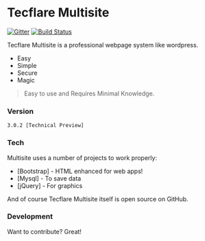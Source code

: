 # Tecflare Multisite

[![Gitter](https://badges.gitter.im/Join%20Chat.svg)](https://gitter.im/Tecflare-Corporation/mSite?utm_source=badge&utm_medium=badge&utm_campaign=pr-badge)
[![Build Status](https://travis-ci.org/dodiaraculus17/mSite.svg?branch=master)](https://travis-ci.org/dodiaraculus17/mSite)

Tecflare Multisite is a professional webpage system like wordpress.

  - Easy
  - Simple
  - Secure
  - Magic



>Easy to use and Requires Minimal Knowledge.


### Version
```
3.0.2 [Technical Preview]
```

### Tech

Multisite uses a number of projects to work properly:

* [Bootstrap] - HTML enhanced for web apps!
* [Mysql] - To save data
* [jQuery] - For graphics

And of course Tecflare Multisite itself is open source on GitHub.

### Development

Want to contribute? Great!






